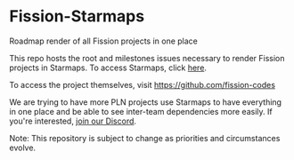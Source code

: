 # Fission-Starmaps
Roadmap render of all Fission projects in one place

This repo hosts the root and milestones issues necessary to render Fission projects in Starmaps. To access Starmaps, click [here](https://starmap.site/roadmap/github.com/fission-codes/Fission-Starmaps/issues/1#simple).

To access the project themselves, visit https://github.com/fission-codes

We are trying to have more PLN projects use Starmaps to have everything in one place and be able to see inter-team dependencies more easily.
If you're interested, [join our Discord](https://fission.codes/discord).

Note: This repository is subject to change as priorities and circumstances evolve.
